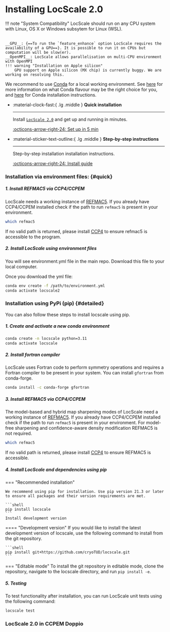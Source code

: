# Installing LocScale 2.0 
!!! note "System Compatibility"
    LocScale should run on any CPU system with Linux, OS X or Windows subsytem for Linux (WSL). 
    <br><br>
    
    __GPU__: {==To run the `feature_enhance` option LocScale requires the availability of a GPU==}. It is possible to run it on CPUs but computation will be slow(er).  
    __OpenMPI__: LocScale allows parallelisation on multi-CPU environment with OpenMPI
    !!! warning "Installation on Apple silicon" 
        GPU support on Apple silicon (MX chip) is currently buggy. We are working on resolving this.  

We recommend to use [Conda](https://docs.conda.io/en/latest/) for a local working environment. See [here](https://docs.conda.io/projects/conda/en/latest/user-guide/install/download.html#anaconda-or-miniconda) for more information on what Conda flavour may be the right choice for you, and [here](https://www.anaconda.com/products/distribution) for Conda installation instructions.

<div class="grid cards" markdown>

-   :material-clock-fast:{ .lg .middle } __Quick installation__

    ---

    Install [`LocScale 2.0`](#) and get up
    and running in minutes.
    
    [:octicons-arrow-right-24: Set up in 5 min](#quick)

-   :material-sticker-text-outline:{ .lg .middle } __Step-by-step instructions__

    ---

    Step-by-step installation installation instructions.

    [:octicons-arrow-right-24: Install guide](#detailed)
</div>


### Installation via environment files: {#quick}

##### 1. Install REFMAC5 via CCP4/CCPEM
LocScale needs a working instance of [REFMAC5](https://www2.mrc-lmb.cam.ac.uk/groups/murshudov/index.html). If you already have CCP4/CCPEM installed check if the path to run `refmac5` is present in your environment. 

```bash
which refmac5
```

If no valid path is returned, please install [CCP4](https://www.ccp4.ac.uk/download/) to ensure refmac5 is accessible to the program. 

##### 2. Install LocScale using environment files 

You will see environment.yml file in the main repo. Download this file to your local computer.

Once you download the yml file:
```bash
conda env create -f /path/to/environment.yml
conda activate locscale2
```

### Installation using PyPi (pip) {#detailed}
You can also follow these steps to install locscale using pip.

##### 1. Create and activate a new conda environment

```bash title="1. Create and activate a new conda environment"
conda create -n locscale python=3.11
conda activate locscale
```
##### 2. Install fortran compiler
LocScale uses Fortran code to perform symmetry operations and requires a Fortran compiler to be present in your system. You can install `gfortran` from conda-forge.
```bash
conda install -c conda-forge gfortran
```
##### 3. Install REFMAC5 via CCP4/CCPEM

The model-based and hybrid map sharpening modes of LocScale need a working instance of [REFMAC5](https://www2.mrc-lmb.cam.ac.uk/groups/murshudov/index.html). If you already have CCP4/CCPEM installed check if the path to run `refmac5` is present in your environment. For model-free sharpening and confidence-aware density modification REFMAC5 is not required. 

```bash
which refmac5
```

If no valid path is returned, please install [CCP4](https://www.ccp4.ac.uk/download/) to ensure REFMAC5 is accessible. 

##### 4. Install LocScale and dependencies using pip

=== "Recommended installation"

    We recommend using pip for installation. Use pip version 21.3 or later to ensure all packages and their version requirements are met.

    ```shell
    pip install locscale 
    ```
    Install development version

==== "Development version"
    If you would like to install the latest development version of locscale, use the following command to install from the git repository.

    ```shell
    pip install git+https://github.com/cryoTUD/locscale.git
    ```
=== "Editable mode"
    To install the git repository in editable mode, clone the repository, navigate to the locscale directory, and run `pip install -e`.


##### 5. Testing

To test functionality after installation, you can run LocScale unit tests using the following command:

```bash
locscale test
```

### LocScale 2.0 in CCPEM Doppio
